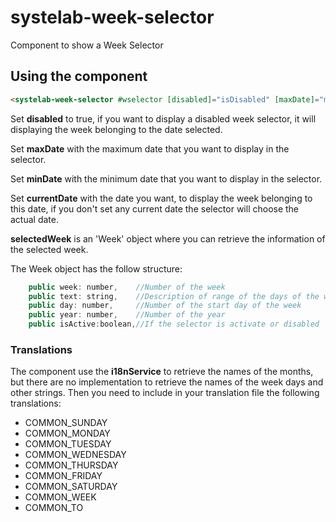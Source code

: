 # systelab-week-selector

Component to show a Week Selector

## Using the component

```html
<systelab-week-selector #wselector [disabled]="isDisabled" [maxDate]="maxDate" [minDate]="minDate" [currentDate]="currentDate" [(selectedWeek)]="selectedWeek"></systelab-week-selector>
```

Set **disabled** to true, if you want to display a disabled week selector, it will displaying the week belonging to the date selected.

Set **maxDate** with the maximum date that you want to display in the selector.

Set **minDate** with the minimum date that you want to display in the selector.

Set **currentDate** with the date you want, to display the week belonging to this date, if you don't set any current date the selector will choose the actual date.

**selectedWeek** is an 'Week' object where you can retrieve the information of the selected week.

The Week object has the follow structure:

```javascript
    public week: number,    //Number of the week
    public text: string,    //Description of range of the days of the week and the number of the week
    public day: number,     //Number of the start day of the week
    public year: number,    //Number of the year
    public isActive:boolean,//If the selector is activate or disabled
```

### Translations

The component use the **i18nService** to retrieve the names of the months, but there are no implementation to retrieve the names of the week days and other strings.
Then you need to include in your translation file the following translations:

- COMMON_SUNDAY
- COMMON_MONDAY
- COMMON_TUESDAY
- COMMON_WEDNESDAY
- COMMON_THURSDAY
- COMMON_FRIDAY
- COMMON_SATURDAY
- COMMON_WEEK
- COMMON_TO